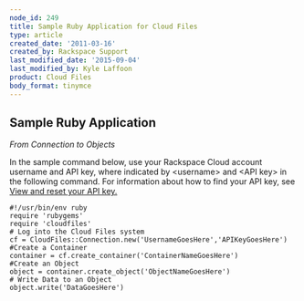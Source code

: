 ```yaml
---
node_id: 249
title: Sample Ruby Application for Cloud Files
type: article
created_date: '2011-03-16'
created_by: Rackspace Support
last_modified_date: '2015-09-04'
last_modified_by: Kyle Laffoon
product: Cloud Files
body_format: tinymce
---
```




<span class="mw-headline">Sample Ruby Application </span>
---------------------------------------------------------

*From Connection to Objects*

In the sample command below, use your Rackspace Cloud account username
and API key, where indicated by &lt;username&gt; and &lt;API key&gt; in
the following command. For information about how to find your API key,
see [View and reset your API
key.](/how-to/view-and-reset-your-api-key)

    #!/usr/bin/env ruby
    require 'rubygems'
    require 'cloudfiles'
    # Log into the Cloud Files system
    cf = CloudFiles::Connection.new('UsernameGoesHere','APIKeyGoesHere')
    #Create a Container
    container = cf.create_container('ContainerNameGoesHere')
    #Create an Object
    object = container.create_object('ObjectNameGoesHere')
    # Write Data to an Object
    object.write('DataGoesHere')



